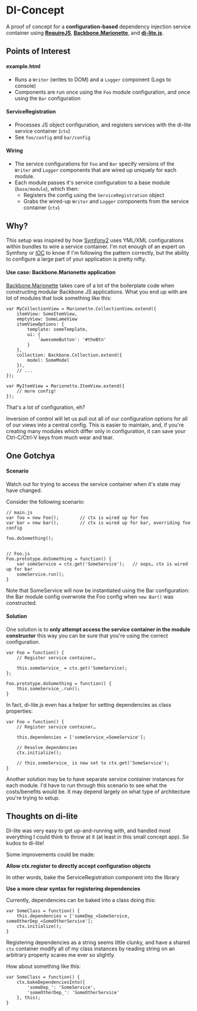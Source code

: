 # DI-Concept

A proof of concept for a **configuration-based** dependency injection service container using [**RequireJS**](http://requirejs.org/), [**Backbone.Marionette**](http://marionettejs.com/), and [**di-lite.js**](https://github.com/NickQiZhu/di.js).


## Points of Interest

#### example.html
* Runs a `Writer` (writes to DOM) and a `Logger` component (Logs to console)
* Components are run once using the `Foo` module configuration, and once using the `Bar` configuration


#### ServiceRegistration

* Processes JS object configuration, and registers services with the di-lite service container (`ctx`)
* See `foo/config` and `bar/config`


#### Wiring

* The service configurations for `Foo` and `Bar` specify versions of the `Writer` and `Logger` components that are wired up uniquely for each module.
* Each module passes it's service configuration to a base module (`base/module`), which then:
	* Registers the config using the `ServiceRegistration` object
	* Grabs the wired-up `Writer` and `Logger` components from the service container (`ctx`)


## Why?

This setup was inspired by how [Symfony2](http://symfony.com/) uses YML/XML configurations within bundles to wire a service container. I'm not enough of an expert on Symfony or [IOC](http://en.wikipedia.org/wiki/Inversion_of_control) to know if I'm following the pattern correctly, but the ability to configure a large part of your application is pretty nifty.

#### Use case: Backbone.Marionette application

[Backbone.Marionette](http://marionettejs.com/) takes care of a lot of the boilerplate code when constructing modular Backbone JS applications. What you end up with are lot of modules that look something like this:

```
var MyCollectionView = Marionette.CollectionView.extend({
	itemView: SomeItemView,
	emptyView: SomeLameView
	itemViewOptions: {
		template: someTemplate,
		ui: {
			'awesomeButton': '#theBtn'
		}
	},
	collection: Backbone.Collection.extend({
		model: SomeModel
	}),
	// ...
});

var MyItemView = Marionette.ItemView.extend({
	// more config!
});
```

That's a lot of configuration, eh?

Inversion of control will let us pull out all of our configuration options for all of our views into a central config. This is easier to maintain, and, if you're creating many modules which differ only in configuration, it can save your Ctrl-C/Ctrl-V keys from much wear and tear.


## One Gotchya

#### Scenario

Watch out for trying to access the service container when it's state may have changed.

Consider the following scenario:

```
// main.js
var foo = new Foo();		// ctx is wired up for foo
var bar = new bar();		// ctx is wired up for bar, overriding foo config

foo.doSomething();


// Foo.js
Foo.prototype.doSomething = function() {
	var someService = ctx.get('SomeService');   // oops… ctx is wired up for bar
	someService.run();
}
```

Note that SomeService will now be instantiated using the Bar configuration: the Bar module config overwrote the Foo config when `new Bar()` was constructed.

#### Solution

One solution is to **only attempt access the service container in the module constructor** this way you can be sure that you're using the correct configuration.

```
var Foo = function() {
	// Register service container…
	
	this.someService_ = ctx.get('SomeService);	
};

Foo.prototype.doSomething = function() {
	this.someService_.run();
}
```

In fact, di-lite.js even has a helper for setting dependencies as class properties:

```
var Foo = function() {
	// Register service container…
	
	this.dependencies = ['someService_=SomeService'];
	
	// Resolve dependencies
	ctx.initialize();
	
	// this.someService_ is now set to ctx.get('SomeService'); 
}
```

Another solution may be to have separate service container instances for each module. I'd have to run through this scenario to see what the costs/benefits would be. It may depend largely on what type of architecture you're trying to setup.


## Thoughts on di-lite

Di-lite was very easy to get up-and-running with, and handled most everything I could think to throw at it (at least in this small concept app). So kudos to di-lite!

Some improvements could be made:

**Allow ctx.register to directly accept configuration objects**
  
In other words, bake the ServiceRegistration component into the library
	
**Use a more clear syntax for registering dependencies**

Currently, dependencies can be baked into a class doing this:

```
var SomeClass = function() {
	this.dependencies = ['someDep_=SomeService, someOtherDep_=SomeOtherService'];
	ctx.initialize();
}
```

Registering dependencies as a string seems little clunky, and have a shared `ctx` container modify all of my class instances by reading string on an arbitrary property scares me ever so slightly.

How about something like this:

```
var SomeClass = function() {
	ctx.bakeDependenciesInto({
		'someDep_': 'SomeService',
		'someOtherDep_': 'SomeOtherService'
	}, this);
}
```
	

	